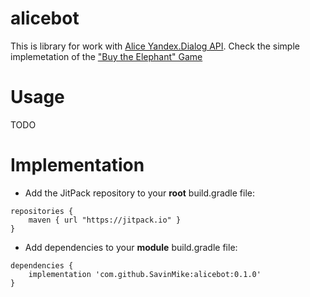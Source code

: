 # alicebot
This is library for work with [Alice Yandex.Dialog API](https://tech.yandex.ru/dialogs/alice/). Check the simple implemetation of the ["Buy the Elephant" Game](./sample/src/main/kotlin/com/github/savinmike/alice/sample/BuyElephant.kt)
# Usage
TODO
# Implementation
* Add the JitPack repository to your **root** build.gradle file:
```
repositories {
    maven { url "https://jitpack.io" }
}
```
* Add dependencies to your **module** build.gradle file:
```
dependencies {
    implementation 'com.github.SavinMike:alicebot:0.1.0'
}
```
